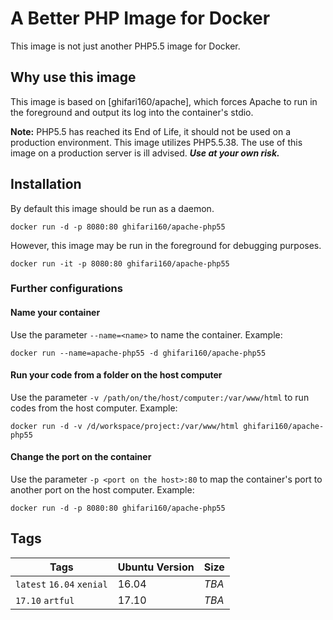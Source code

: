 # A Better PHP Image for Docker #
This image is not just another PHP5.5 image for Docker.

## Why use this image ##
This image is based on [ghifari160/apache], which forces Apache to run in the
foreground and output its log into the container's stdio.

__Note:__ PHP5.5 has reached its End of Life, it should not be used on a
production environment. This image utilizes PHP5.5.38. The use of this image
on a production server is ill advised. __*Use at your own risk.*__

## Installation ##
By default this image should be run as a daemon.
```
docker run -d -p 8080:80 ghifari160/apache-php55
```
However, this image may be run in the foreground for debugging purposes.
```
docker run -it -p 8080:80 ghifari160/apache-php55
```

### Further configurations ###
#### Name your container ####
Use the parameter `--name=<name>` to name the container. Example:
```
docker run --name=apache-php55 -d ghifari160/apache-php55
```

#### Run your code from a folder on the host computer ####
Use the parameter `-v /path/on/the/host/computer:/var/www/html` to run codes
from the host computer. Example:
```
docker run -d -v /d/workspace/project:/var/www/html ghifari160/apache-php55
```

#### Change the port on the container ####
Use the parameter `-p <port on the host>:80` to map the container's port to
another port on the host computer. Example:
```
docker run -d -p 8080:80 ghifari160/apache-php55
```

## Tags ##
| Tags                      | Ubuntu Version | Size  |
|---------------------------|----------------|-------|
| `latest` `16.04` `xenial` | 16.04          | _TBA_ |
| `17.10` `artful`          | 17.10          | _TBA_ |
